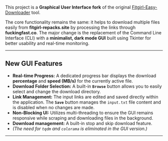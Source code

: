 
This project is a **Graphical User Interface fork** of the original [Fitgirl-Easy-Downloader](https://github.com/JOY6IX9INE/Fucking-Fast-Multi-Downloader) tool.

The core functionality remains the same: it helps to download multiple files easily from **fitgirl-repacks.site** by processing the links through **fuckingfast.co**. The major change is the replacement of the Command Line Interface (CLI) with a **minimalist, dark mode GUI** built using Tkinter for better usability and real-time monitoring.

---

## New GUI Features 

* **Real-time Progress:** A dedicated progress bar displays the download **percentage** and **speed (MB/s)** for the currently active file.
* **Download Folder Selection:** A built-in **`Browse`** button allows you to easily select and change the download directory.
* **Link Management:** The input links are edited and saved directly within the application. The **`Save`** button manages the `input.txt` file content and is disabled when no changes are made.
* **Non-Blocking UI:** Utilizes multi-threading to ensure the GUI remains responsive while scraping and downloading files in the background.
* **Download management:** A built-in stop and skip download feature.
* *(The need for `tqdm` and `colorama` is eliminated in the GUI version.)*

---
